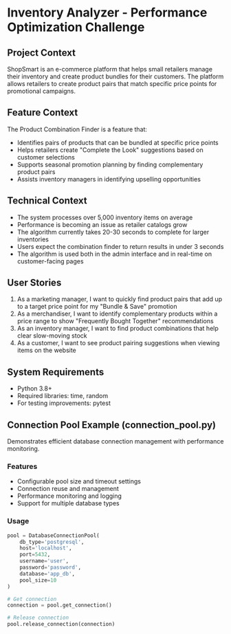 # Inventory Analyzer - Performance Optimization Challenge

## Project Context
ShopSmart is an e-commerce platform that helps small retailers manage their inventory and create product bundles for their customers. The platform allows retailers to create product pairs that match specific price points for promotional campaigns.

## Feature Context
The Product Combination Finder is a feature that:
- Identifies pairs of products that can be bundled at specific price points
- Helps retailers create "Complete the Look" suggestions based on customer selections
- Supports seasonal promotion planning by finding complementary product pairs
- Assists inventory managers in identifying upselling opportunities

## Technical Context
- The system processes over 5,000 inventory items on average
- Performance is becoming an issue as retailer catalogs grow
- The algorithm currently takes 20-30 seconds to complete for larger inventories
- Users expect the combination finder to return results in under 3 seconds
- The algorithm is used both in the admin interface and in real-time on customer-facing pages

## User Stories
1. As a marketing manager, I want to quickly find product pairs that add up to a target price point for my "Bundle & Save" promotion
2. As a merchandiser, I want to identify complementary products within a price range to show "Frequently Bought Together" recommendations
3. As an inventory manager, I want to find product combinations that help clear slow-moving stock
4. As a customer, I want to see product pairing suggestions when viewing items on the website

## System Requirements
- Python 3.8+
- Required libraries: time, random
- For testing improvements: pytest

## Connection Pool Example (connection_pool.py)

Demonstrates efficient database connection management with performance monitoring.

### Features
- Configurable pool size and timeout settings
- Connection reuse and management
- Performance monitoring and logging
- Support for multiple database types

### Usage
```python
pool = DatabaseConnectionPool(
    db_type='postgresql',
    host='localhost',
    port=5432,
    username='user',
    password='password',
    database='app_db',
    pool_size=10
)

# Get connection
connection = pool.get_connection()

# Release connection
pool.release_connection(connection)
```
